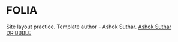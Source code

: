 # FOLIA
Site layout practice.
Template author - Ashok Suthar.
 <a href="https://dribbble.com/shots/3386991-FOLIO-Free-Homepage-PSD?utm_source=Clipboard_Shot&utm_campaign=ashoksuthar&utm_content=FOLIO%20-%20Free%20Homepage%20PSD&utm_medium=Social_Share&utm_source=Clipboard_Shot&utm_campaign=ashoksuthar&utm_content=FOLIO%20-%20Free%20Homepage%20PSD&utm_medium=Social_Share">Ashok Suthar DRIBBBLE</a>


